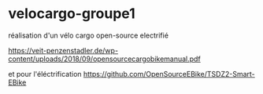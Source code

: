 # velocargo-groupe1
réalisation d'un vélo cargo open-source electrifié


https://veit-penzenstadler.de/wp-content/uploads/2018/09/opensourcecargobikemanual.pdf

et pour l'éléctrification
https://github.com/OpenSourceEBike/TSDZ2-Smart-EBike
